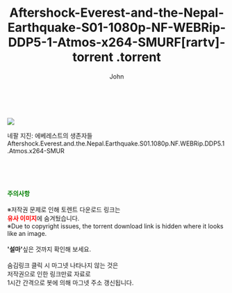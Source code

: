 ﻿---
layout: post
title:  "                   Aftershock-Everest-and-the-Nepal-Earthquake-S01-1080p-NF-WEBRip-DDP5-1-Atmos-x264-SMURF[rartv]-torrent                .torrent"
author: John
categories: [ 영화 ]
tags: [  ]
image: https://torrentrj57.com/uploadfile/full/0573472981a646a4f027702e9f337e52352de1e2.jpg 
description: "                   Aftershock-Everest-and-the-Nepal-Earthquake-S01-1080p-NF-WEBRip-DDP5-1-Atmos-x264-SMURF[rartv]-torrent                 torrent 정보 공유"
toc: true
toc_sticky: true
---

<br>
<p><img src="https://torrentrj57.com/uploadfile/full/0573472981a646a4f027702e9f337e52352de1e2.jpg"/></p>
 네팔 지진: 에베레스트의 생존자들 Aftershock.Everest.and.the.Nepal.Earthquake.S01.1080p.NF.WEBRip.DDP5.1.Atmos.x264-SMUR  
    
<br><br><br>
<p data-ke-size="size16"><b><span style="color: green;">주의사항</span></b><br /><br />※저작권 문제로 인해 토렌트 다운로드 링크는<br /><b><span style="color: red;">유사 이미지</span></b>에 숨겨뒀습니다.<br />※Due to copyright issues, the torrent download link is hidden where it looks like an image.<br /><br /><b>'설마'</b>싶은 것까지 확인해 보세요.<br /><br />숨김링크 클릭 시 마그넷 나타나지 않는 것은<br />저작권으로 인한 링크만료 자료로<br />1시간 간격으로 봇에 의해 마그넷 주소 갱신됩니다.</p>
